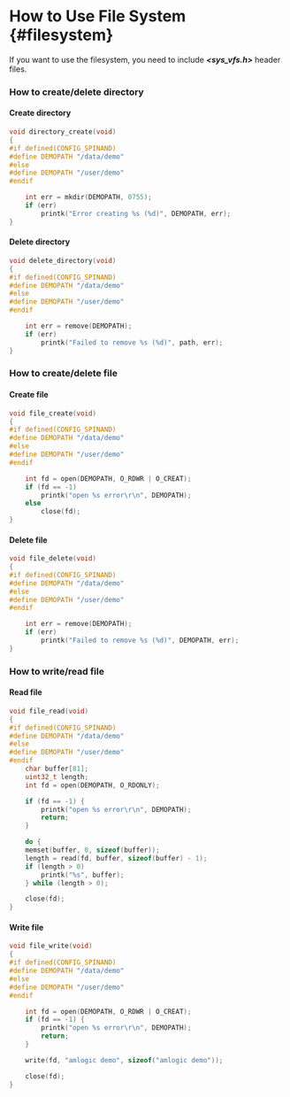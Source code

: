 How to Use File System    {#filesystem}
==========================

If you want to use the filesystem, you need to include ***<sys_vfs.h>*** header files.

### How to create/delete directory ###

#### Create directory

```c
void directory_create(void)
{
#if defined(CONFIG_SPINAND)
#define DEMOPATH "/data/demo"
#else
#define DEMOPATH "/user/demo"
#endif

	int err = mkdir(DEMOPATH, 0755);
	if (err)
		printk("Error creating %s (%d)", DEMOPATH, err);
}
```

#### Delete directory

```c
void delete_directory(void)
{
#if defined(CONFIG_SPINAND)
#define DEMOPATH "/data/demo"
#else
#define DEMOPATH "/user/demo"
#endif

	int err = remove(DEMOPATH);
	if (err)
		printk("Failed to remove %s (%d)", path, err);
}
```

### How to create/delete file ###

#### Create file

```c
void file_create(void)
{
#if defined(CONFIG_SPINAND)
#define DEMOPATH "/data/demo"
#else
#define DEMOPATH "/user/demo"
#endif

	int fd = open(DEMOPATH, O_RDWR | O_CREAT);
	if (fd == -1)
		printk("open %s error\r\n", DEMOPATH);
	else
		close(fd);
}
```

#### Delete file

```c
void file_delete(void)
{
#if defined(CONFIG_SPINAND)
#define DEMOPATH "/data/demo"
#else
#define DEMOPATH "/user/demo"
#endif

	int err = remove(DEMOPATH);
	if (err)
		printk("Failed to remove %s (%d)", DEMOPATH, err);
}
```
### How to write/read file ###

#### Read file

```c
void file_read(void)
{
#if defined(CONFIG_SPINAND)
#define DEMOPATH "/data/demo"
#else
#define DEMOPATH "/user/demo"
#endif
	char buffer[81];
	uint32_t length;
	int fd = open(DEMOPATH, O_RDONLY);

	if (fd == -1) {
		printk("open %s error\r\n", DEMOPATH);
		return;
	}

	do {
	memset(buffer, 0, sizeof(buffer));
	length = read(fd, buffer, sizeof(buffer) - 1);
	if (length > 0)
		printk("%s", buffer);
	} while (length > 0);

	close(fd);
}
```

#### Write file

```c
void file_write(void)
{
#if defined(CONFIG_SPINAND)
#define DEMOPATH "/data/demo"
#else
#define DEMOPATH "/user/demo"
#endif

	int fd = open(DEMOPATH, O_RDWR | O_CREAT);
	if (fd == -1) {
		printk("open %s error\r\n", DEMOPATH);
		return;
	}

	write(fd, "amlogic demo", sizeof("amlogic demo"));

	close(fd);
}
```
